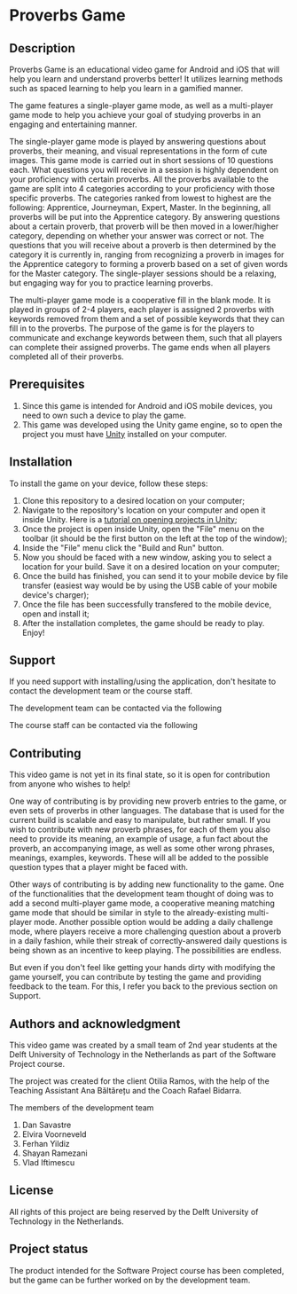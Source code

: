 # Proverbs Game

## Description
Proverbs Game is an educational video game for Android and iOS that will help you learn and understand proverbs better! It utilizes learning methods such as spaced learning to help you learn in a gamified manner. 

The game features a single-player game mode, as well as a multi-player game mode to help you achieve your goal of studying proverbs in an engaging and entertaining manner.

The single-player game mode is played by answering questions about proverbs, their meaning, and visual representations in the form of cute images. This game mode is carried out in short sessions of 10 questions each. What questions you will receive in a session is highly dependent on your proficiency with certain proverbs. All the proverbs available to the game are split into 4 categories according to your proficiency with those specific proverbs. The categories ranked from lowest to highest are the following: Apprentice, Journeyman, Expert, Master.
In the beginning, all proverbs will be put into the Apprentice category. By answering questions about a certain proverb, that proverb will be then moved in a lower/higher category, depending on whether your answer was correct or not. The questions that you will receive about a proverb is then determined by the category it is currently in, ranging from recognizing a proverb in images for the Apprentice category to forming a proverb based on a set of given words for the Master category.
The single-player sessions should be a relaxing, but engaging way for you to practice learning proverbs.

The multi-player game mode is a cooperative fill in the blank mode. It is played in groups of 2-4 players, each player is assigned 2 proverbs with keywords removed from them and a set of possible keywords that they can fill in to the proverbs. The purpose of the game is for the players to communicate and exchange keywords between them, such that all players can complete their assigned proverbs. The game ends when all players completed all of their proverbs.

## Prerequisites
1. Since this game is intended for Android and iOS mobile devices, you need to own such a device to play the game.
2. This game was developed using the Unity game engine, so to open the project you must have [Unity](https://unity.com/) installed on your computer.

## Installation 
To install the game on your device, follow these steps:
1. Clone this repository to a desired location on your computer;
2. Navigate to the repository's location on your computer and open it inside Unity. Here is a [tutorial on opening projects in Unity](https://www.youtube.com/watch?v=XIlZNbQ8kzo);
3. Once the project is open inside Unity, open the "File" menu on the toolbar (it should be the first button on the left at the top of the window);
4. Inside the "File" menu click the "Build and Run" button.
5. Now you should be faced with a new window, asking you to select a location for your build. Save it on a desired location on your computer;
6. Once the build has finished, you can send it to your mobile device by file transfer (easiest way would be by using the USB cable of your mobile device's charger);
7. Once the file has been successfully transfered to the mobile device, open and install it;
8. After the installation completes, the game should be ready to play. Enjoy!

## Support
If you need support with installing/using the application, don't hesitate to contact the development team or the course staff.

The development team can be contacted via the following

The course staff can be contacted via the following

## Contributing
This video game is not yet in its final state, so it is open for contribution from anyone who wishes to help!

One way of contributing is by providing new proverb entries to the game, or even sets of proverbs in other languages. The database that is used for the current build is scalable and easy to manipulate, but rather small. If you wish to contribute with new proverb phrases, for each of them you also need to provide its meaning, an example of usage, a fun fact about the proverb, an accompanying image, as well as some other wrong phrases, meanings, examples, keywords. These will all be added to the possible question types that a player might be faced with.

Other ways of contributing is by adding new functionality to the game. One of the functionalities that the development team thought of doing was to add a second multi-player game mode, a cooperative meaning matching game mode that should be similar in style to the already-existing multi-player mode. Another possible option would be adding a daily challenge mode, where players receive a more challenging question about a proverb in a daily fashion, while their streak of correctly-answered daily questions is being shown as an incentive to keep playing. The possibilities are endless.

But even if you don't feel like getting your hands dirty with modifying the game yourself, you can contribute by testing the game and providing feedback to the team. For this, I refer you back to the previous section on Support.

## Authors and acknowledgment
This video game was created by a small team of 2nd year students at the Delft University of Technology in the Netherlands as part of the Software Project course.

The project was created for the client Otilia Ramos, with the help of the Teaching Assistant Ana Băltărețu and the Coach Rafael Bidarra.

The members of the development team
1. Dan Savastre
2. Elvira Voorneveld
3. Ferhan Yildiz
4. Shayan Ramezani
5. Vlad Iftimescu

## License
All rights of this project are being reserved by the Delft University of Technology in the Netherlands.

## Project status
The product intended for the Software Project course has been completed, but the game can be further worked on by the development team.
